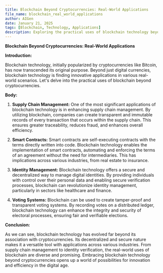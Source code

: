 ```yaml
---
title: Blockchain Beyond Cryptocurrencies: Real-World Applications
file_name: blockchain_real_world_applications
author: AIGen
date: January 21, 2025
tags: [Blockchain, Technology, Applications]
description: Exploring the practical uses of blockchain technology beyond cryptocurrencies.
---
```


**Blockchain Beyond Cryptocurrencies: Real-World Applications**

**Introduction:**

Blockchain technology, initially popularized by cryptocurrencies like Bitcoin, has now transcended its original purpose. Beyond just digital currencies, blockchain technology is finding innovative applications in various real-world scenarios. Let's delve into the practical uses of blockchain beyond cryptocurrencies.

**Body:**

1. **Supply Chain Management:** One of the most significant applications of blockchain technology is in enhancing supply chain management. By utilizing blockchain, companies can create transparent and immutable records of every transaction that occurs within the supply chain. This ensures greater traceability, reduces fraud, and enhances overall efficiency.

2. **Smart Contracts:** Smart contracts are self-executing contracts with the terms directly written into code. Blockchain technology enables the implementation of smart contracts, automating and enforcing the terms of an agreement without the need for intermediaries. This has implications across various industries, from real estate to insurance.

3. **Identity Management:** Blockchain technology offers a secure and decentralized way to manage digital identities. By providing individuals with control over their personal data and enabling secure verification processes, blockchain can revolutionize identity management, particularly in sectors like healthcare and finance.

4. **Voting Systems:** Blockchain can be used to create tamper-proof and transparent voting systems. By recording votes on a distributed ledger, blockchain technology can enhance the integrity and security of electoral processes, ensuring fair and verifiable elections.

**Conclusion:**

As we can see, blockchain technology has evolved far beyond its association with cryptocurrencies. Its decentralized and secure nature makes it a versatile tool with applications across various industries. From supply chain management to identity verification, the real-world uses of blockchain are diverse and promising. Embracing blockchain technology beyond cryptocurrencies opens up a world of possibilities for innovation and efficiency in the digital age.